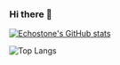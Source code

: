 ### Hi there 👋

[![Echostone's GitHub stats](https://github-readme-stats-kappa-blond.vercel.app/api?username=echostone1101)](https://github.com/anuraghazra/github-readme-stats)

![Top Langs](https://github-readme-stats-kappa-blond.vercel.app/api/top-langs/?username=echostone1101&layout=compact&hide=llvm)

<!--
**EchoStone1101/EchoStone1101** is a ✨ _special_ ✨ repository because its `README.md` (this file) appears on your GitHub profile.

Here are some ideas to get you started:

- 🔭 I’m currently working on ...
- 🌱 I’m currently learning ...
- 👯 I’m looking to collaborate on ...
- 🤔 I’m looking for help with ...
- 💬 Ask me about ...
- 📫 How to reach me: ...
- 😄 Pronouns: ...
- ⚡ Fun fact: ...
-->
